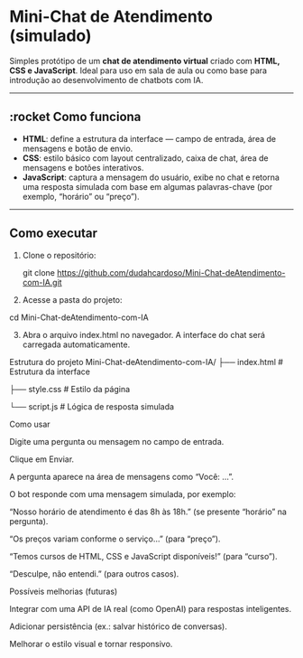 # Mini-Chat de Atendimento (simulado)

Simples protótipo de um **chat de atendimento virtual** criado com **HTML, CSS e JavaScript**. Ideal para uso em sala de aula ou como base para introdução ao desenvolvimento de chatbots com IA.

---

## :rocket Como funciona

- **HTML**: define a estrutura da interface — campo de entrada, área de mensagens e botão de envio.
- **CSS**: estilo básico com layout centralizado, caixa de chat, área de mensagens e botões interativos.
- **JavaScript**: captura a mensagem do usuário, exibe no chat e retorna uma resposta simulada com base em algumas palavras-chave (por exemplo, “horário” ou “preço”).

---

##  Como executar

1. Clone o repositório:
  
   git clone https://github.com/dudahcardoso/Mini-Chat-deAtendimento-com-IA.git

2. Acesse a pasta do projeto:

cd Mini-Chat-deAtendimento-com-IA

3. Abra o arquivo index.html no navegador. A interface do chat será carregada automaticamente.

Estrutura do projeto
Mini-Chat-deAtendimento-com-IA/
├── index.html     # Estrutura da interface

├── style.css      # Estilo da página

└── script.js      # Lógica de resposta simulada

Como usar

Digite uma pergunta ou mensagem no campo de entrada.

Clique em Enviar.

A pergunta aparece na área de mensagens como “Você: …”.

O bot responde com uma mensagem simulada, por exemplo:

“Nosso horário de atendimento é das 8h às 18h.” (se presente “horário” na pergunta).

“Os preços variam conforme o serviço…” (para “preço”).

“Temos cursos de HTML, CSS e JavaScript disponíveis!” (para “curso”).

“Desculpe, não entendi.” (para outros casos).

Possíveis melhorias (futuras)

Integrar com uma API de IA real (como OpenAI) para respostas inteligentes.

Adicionar persistência (ex.: salvar histórico de conversas).

Melhorar o estilo visual e tornar responsivo.